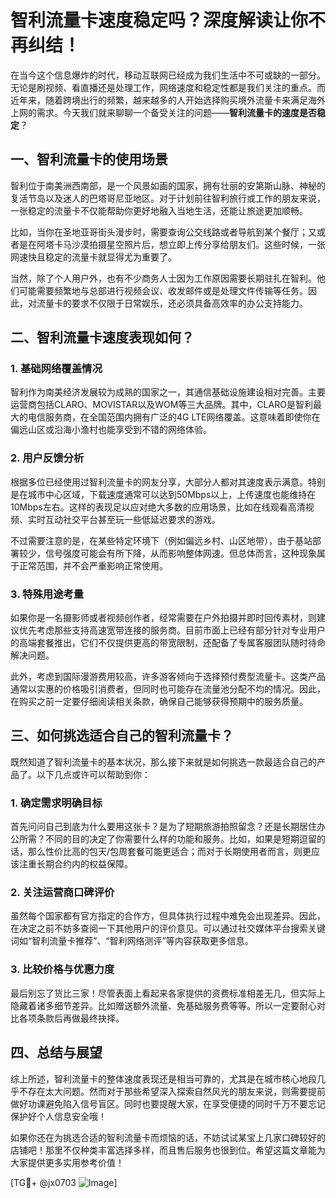 # 智利流量卡速度稳定吗？深度解读让你不再纠结！

在当今这个信息爆炸的时代，移动互联网已经成为我们生活中不可或缺的一部分。无论是刷视频、看直播还是处理工作，网络速度和稳定性都是我们关注的重点。而近年来，随着跨境出行的频繁，越来越多的人开始选择购买境外流量卡来满足海外上网的需求。今天我们就来聊聊一个备受关注的问题——**智利流量卡的速度是否稳定**？

## 一、智利流量卡的使用场景

智利位于南美洲西南部，是一个风景如画的国家，拥有壮丽的安第斯山脉、神秘的复活节岛以及迷人的巴塔哥尼亚地区。对于计划前往智利旅行或工作的朋友来说，一张稳定的流量卡不仅能帮助你更好地融入当地生活，还能让旅途更加顺畅。

比如，当你在圣地亚哥街头漫步时，需要查询公交线路或者导航到某个餐厅；又或者是在阿塔卡马沙漠拍摄星空照片后，想立即上传分享给朋友们。这些时候，一张网速快且稳定的流量卡就显得尤为重要了。

当然，除了个人用户外，也有不少商务人士因为工作原因需要长期驻扎在智利。他们可能需要频繁地与总部进行视频会议、收发邮件或是处理文件传输等任务。因此，对流量卡的要求不仅限于日常娱乐，还必须具备高效率的办公支持能力。

## 二、智利流量卡速度表现如何？

### 1. 基础网络覆盖情况
智利作为南美经济发展较为成熟的国家之一，其通信基础设施建设相对完善。主要运营商包括CLARO、MOVISTAR以及WOM等三大品牌。其中，CLARO是智利最大的电信服务商，在全国范围内拥有广泛的4G LTE网络覆盖。这意味着即使你在偏远山区或沿海小渔村也能享受到不错的网络体验。

### 2. 用户反馈分析
根据多位已经使用过智利流量卡的网友分享，大部分人都对其速度表示满意。特别是在城市中心区域，下载速度通常可以达到50Mbps以上，上传速度也能维持在10Mbps左右。这样的表现足以应对绝大多数的应用场景，比如在线观看高清视频、实时互动社交平台甚至玩一些低延迟要求的游戏。

不过需要注意的是，在某些特定环境下（例如偏远乡村、山区地带），由于基站部署较少，信号强度可能会有所下降，从而影响整体网速。但总体而言，这种现象属于正常范围，并不会严重影响正常使用。

### 3. 特殊用途考量
如果你是一名摄影师或者视频创作者，经常需要在户外拍摄并即时回传素材，则建议优先考虑那些支持高速宽带连接的服务商。目前市面上已经有部分针对专业用户的高端套餐推出，它们不仅提供更高的带宽限制，还配备了专属客服团队随时待命解决问题。

此外，考虑到国际漫游费用较高，许多游客倾向于选择预付费型流量卡。这类产品通常以实惠的价格吸引消费者，但同时也可能存在流量池分配不均的情况。因此，在购买之前一定要仔细阅读相关条款，确保自己能够获得预期中的服务质量。

## 三、如何挑选适合自己的智利流量卡？

既然知道了智利流量卡的基本状况，那么接下来就是如何挑选一款最适合自己的产品了。以下几点或许可以帮助到你：

### 1. 确定需求明确目标
首先问问自己到底为什么要用这张卡？是为了短期旅游拍照留念？还是长期居住办公所需？不同的目的决定了你需要什么样的功能和服务。比如，如果是短期逗留的话，那么性价比高的包天/包周套餐可能更适合；而对于长期使用者而言，则更应该注重长期合约内的权益保障。

### 2. 关注运营商口碑评价
虽然每个国家都有官方指定的合作方，但具体执行过程中难免会出现差异。因此，在决定之前不妨多查阅一下其他用户的评价意见。可以通过社交媒体平台搜索关键词如“智利流量卡推荐”、“智利网络测评”等内容获取更多信息。

### 3. 比较价格与优惠力度
最后别忘了货比三家！尽管表面上看起来各家提供的资费标准相差无几，但实际上隐藏着诸多细节差异。比如赠送额外流量、免基础服务费等等。所以一定要耐心对比各项条款后再做最终抉择。

## 四、总结与展望

综上所述，智利流量卡的整体速度表现还是相当可靠的，尤其是在城市核心地段几乎不存在太大问题。然而对于那些希望深入探索自然风光的朋友来说，则需要提前做好功课避免陷入信号盲区。同时也要提醒大家，在享受便捷的同时千万不要忘记保护好个人信息安全哦！

如果你还在为挑选合适的智利流量卡而烦恼的话，不妨试试某宝上几家口碑较好的店铺吧！那里不仅种类丰富选择多样，而且售后服务也很到位。希望这篇文章能为大家提供更多实用参考价值！

[TG💪+ @jx0703 ![Image](https://github.com/user-attachments/assets/dbca1d08-cadb-493c-b0ec-ad6f7a83f270)]